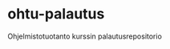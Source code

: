 # ohtu-palautus
Ohjelmistotuotanto kurssin palautusrepositorio

<a href="https://github.com/doomwall/ohtuvarasto">

